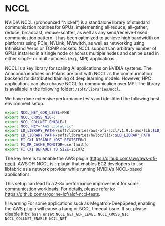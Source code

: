 # NCCL 

NVIDIA NCCL (pronounced "Nickel") is a standalone library of standard communication routines for GPUs, implementing all-reduce, all-gather, reduce, broadcast, reduce-scatter, as well as any send/receive-based communication pattern. It has been optimized to achieve high bandwidth on platforms using PCIe, NVLink, NVswitch, as well as networking using InfiniBand Verbs or TCP/IP sockets. NCCL supports an arbitrary number of GPUs installed in a single node or across multiple nodes and can be used in either single- or multi-process (e.g., MPI) applications.

NCCL is a key library for scaling AI applications on NVIDIA systems. The Anaconda modules on Polaris are built with NCCL as the communication backend for distributed training of deep learning models. However, HPC applications can also choose NCCL for communication over MPI. The library is available in the following folder: ```/soft/libraries/nccl```.

<!-- --8<-- [start:ncclenv] -->
We have done extensive performance tests and identified the following best environment setup.

```bash
export NCCL_NET_GDR_LEVEL=PHB
export NCCL_CROSS_NIC=1
export NCCL_COLLNET_ENABLE=1
export NCCL_NET="AWS Libfabric"
export LD_LIBRARY_PATH=/soft/libraries/aws-ofi-nccl/v1.9.1-aws/lib:$LD_LIBRARY_PATH
export LD_LIBRARY_PATH=/soft/libraries/hwloc/lib/:$LD_LIBRARY_PATH
export FI_CXI_DISABLE_HOST_REGISTER=1
export FI_MR_CACHE_MONITOR=userfaultfd
export FI_CXI_DEFAULT_CQ_SIZE=131072
```
The key here is to enable the AWS plugin (https://github.com/aws/aws-ofi-nccl). AWS OFI NCCL is a plugin that enables EC2 developers to use libfabric as a network provider while running NVIDIA's NCCL-based applications.

This setup can lead to a 2-3x performance improvement for some communication workloads. For details, please refer to: https://github.com/argonne-lcf/alcf-nccl-tests.

<!-- As of now (October 29, 2024), these environment variable settings have been included by default in the `conda` modules on Polaris. A user can confirm this via:  -->
<!-- ```bash  -->
<!-- module load conda -->
<!-- env | grep NCCL -->
<!-- env | grep FI -->
<!-- ``` -->

!!! warning
    For some applications such as Megatron-DeepSpeed, enabling the AWS plugin will cause a hang or NCCL timeout issue. If so, please disable it by:
    ```bash
    unset NCCL_NET_GDR_LEVEL NCCL_CROSS_NIC NCCL_COLLNET_ENABLE NCCL_NET
    ```
<!-- --8<-- [end:ncclenv] -->